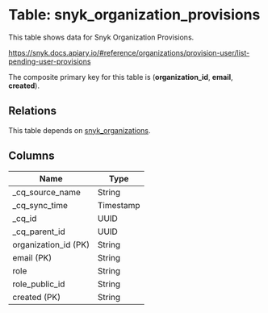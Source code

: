 # Table: snyk_organization_provisions

This table shows data for Snyk Organization Provisions.

https://snyk.docs.apiary.io/#reference/organizations/provision-user/list-pending-user-provisions

The composite primary key for this table is (**organization_id**, **email**, **created**).

## Relations

This table depends on [snyk_organizations](snyk_organizations).

## Columns

| Name          | Type          |
| ------------- | ------------- |
|_cq_source_name|String|
|_cq_sync_time|Timestamp|
|_cq_id|UUID|
|_cq_parent_id|UUID|
|organization_id (PK)|String|
|email (PK)|String|
|role|String|
|role_public_id|String|
|created (PK)|String|